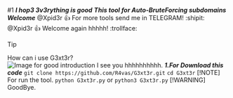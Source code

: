 #1
***I hop3 3v3rything is good***
***This tool for Auto-BruteForcing subdomains***
***Welcome***
@Xpid3r :+1: For more tools send me in TELEGRAM! :shipit:
@Xpid3r :+1: Welcome again hhhhh! :trollface:
> [!TIP]
> How can i use G3xt3r?
![Image for good introduction I see you hhhhhhhhhh.](https://myoctocat.com/assets/images/base-octocat.svg)
***1.For Download this code***
```git clone https://github.com/R4vas/G3xt3r.git```
```cd G3xt3r```
> [!NOTE]
> For run the tool.
```python G3xt3r.py```
> or
```python3 G3xt3r.py```
> [!WARNING]
> GoodBye.
